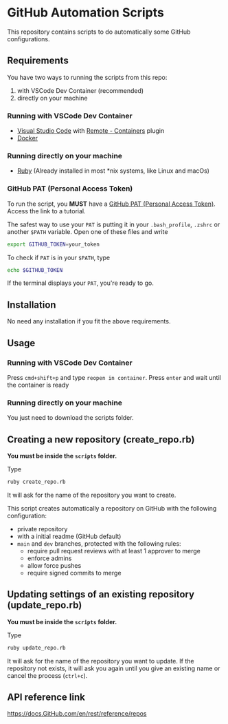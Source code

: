 # GitHub Automation Scripts

This  repository contains scripts to do automatically some GitHub configurations.

## Requirements

You have two ways to running the scripts from this repo:
1. with VSCode Dev Container (recommended)
1. directly on your machine

### Running with VSCode Dev Container

- [Visual Studio Code](https://code.visualstudio.com/download) with [Remote - Containers](https://marketplace.visualstudio.com/items?itemName=ms-vscode-remote.remote-containers) plugin
- [Docker](https://www.docker.com/products/docker-desktop)

### Running directly on your machine

- [Ruby](https://www.ruby-lang.org/en/downloads/) (Already installed in most *nix systems, like Linux and macOs)

### GitHub PAT (Personal Access Token)
To run the script, you **MUST** have a [GitHub PAT (Personal Access Token)](https://docs.github.com/en/authentication/keeping-your-account-and-data-secure/creating-a-personal-access-token). Access the link to a tutorial.

The safest way to use your `PAT` is putting it in your `.bash_profile`, `.zshrc` or another `$PATH` variable. Open one of these files and write

```sh
export GITHUB_TOKEN=your_token
```

To check if `PAT` is in your `$PATH`, type

```sh
echo $GITHUB_TOKEN
```

If the terminal displays your `PAT`, you're ready to go.

## Installation

No need any installation if you fit the above requirements.

## Usage

### Running with VSCode Dev Container

Press `cmd+shift+p` and type `reopen in container`. Press `enter` and wait until the container is ready

### Running directly on your machine

You just need to download the scripts folder.

## Creating a new repository (create_repo.rb)

**You must be inside the `scripts` folder.**

Type
```sh
ruby create_repo.rb
```

It will ask for the name of the repository you want to create.

This script creates automatically a repository on GitHub with the following configuration:

- private repository
- with a initial readme (GitHub default)
- `main` and `dev` branches, protected with the following rules:
  - require pull request reviews with at least 1 approver to merge
  - enforce admins
  - allow force pushes
  - require signed commits to merge

## Updating settings of an existing repository (update_repo.rb)

**You must be inside the `scripts` folder.**

Type
```sh
ruby update_repo.rb
```

It will ask for the name of the repository you want to update. If the repository not exists, it will ask you again until you give an existing name or cancel the process (`ctrl+c`).

## API reference link

<https://docs.GitHub.com/en/rest/reference/repos>
